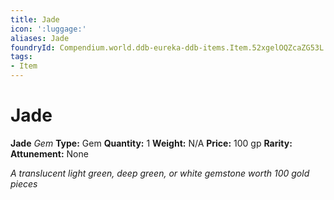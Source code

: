 ```yaml
---
title: Jade
icon: ':luggage:'
aliases: Jade
foundryId: Compendium.world.ddb-eureka-ddb-items.Item.52xgelOQZcaZG53L
tags:
- Item
---
```


# Jade

**Jade**
_Gem_
**Type:** Gem
**Quantity:** 1
**Weight:** N/A
**Price:** 100 gp
**Rarity:** 
**Attunement:** None

*A translucent light green, deep green, or white gemstone worth 100 gold pieces*